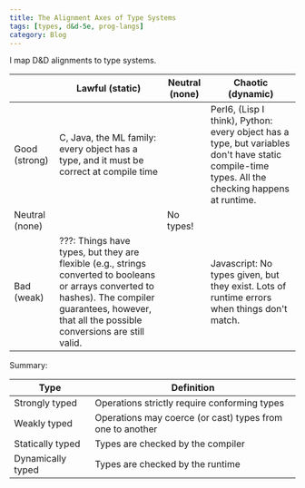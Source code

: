 ```yaml
---
title: The Alignment Axes of Type Systems
tags: [types, d&d-5e, prog-langs]
category: Blog
---
```


I map D&D alignments to type systems.

| | Lawful (static) | Neutral (none) | Chaotic (dynamic) |
|-|-----------------|----------------|-------------------|
| Good (strong) | C, Java, the ML family: every object has a type, and it must be correct at compile time | | Perl6, (Lisp I think), Python: every object has a type, but variables don't have static compile-time types. All the checking happens at runtime. |
| Neutral (none) | | No types! | |
| Bad (weak) | ???: Things have types, but they are flexible (e.g., strings converted to booleans or arrays converted to hashes). The compiler guarantees, however, that all the possible conversions are still valid. | | Javascript: No types given, but they exist. Lots of runtime errors when things don't match. |

Summary:

| Type | Definition |
|------|------------|
| Strongly typed | Operations strictly require conforming types |
| Weakly typed | Operations may coerce (or cast) types from one to another |
| Statically typed | Types are checked by the compiler |
| Dynamically typed | Types are checked by the runtime |
